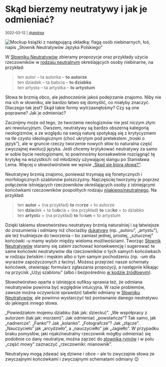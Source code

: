 # Skąd bierzemy neutratywy i jak je odmieniać?

<small>2022-02-12 | [@andrea](/@andrea)</small>

![Mockup książki z następującą okładką: flagą osób niebinarnych, łoś, napis „Słownik Neutratywów Języka Polskiego”](/img-local/blog/słownik-neutratywów.png)

W [Słowniku Neutratywów](/neutratywy) zbieramy propozycje oraz przykłady użycia
rzeczowników w [rodzaju neutralnym](/ono) określających osoby niebinarne, na przykład:

> ten autor – ta autorka – **to autorze**  
> ten dziadek – ta babcia – **to dziabko**  
> ten artysta – ta artystka – **to artystum**

Słowa te brzmią obco, ale jednocześnie jakoś podejrzanie znajomo.
Niby nie ma ich w słowniku, ale bardzo łatwo się domyślić, co miałyby znaczyć.
Dlaczego tak jest? Skąd takie formy wytrzasnęłośmy? Czy są one poprawne? Jak je odmieniać?

Zacznijmy może od tego, że tworzenie neologizmów nie jest niczym złym ani rewolucyjnym.
Owszem, neutratywy są bardzo obszerną kategorią neologizmów,
a ze względu na swoją naturę spotykają się z krytycyzmem na tle czysto ideologicznym
(choć ukrytym pod pretekstem „troski o język”),
ale w gruncie rzeczy tworzenie nowych słów to naturalna część zwyczajnej ewolucji języka.
Jeśli chcemy krytykować neutratywy za samo w sobie bycie neologizmami,
to powinnośmy konsekwetnie rozciągnąć tę krytykę na wszystkich: od młodzieży używającej slangu po Stanisława Lema.
Więcej o słowotwórstwie we wpisie [„Skąd się biorą słowa?”](/neologizmy).

Neutratywy brzmią znajomo, ponieważ trzymają się fonetycznych i morfologicznych szablonów polszczyzny.
Najczęściej tworzymy je poprzez połączenie istniejących rzeczowników określających osoby
z istniejącymi końcówkami rzeczowników pospolitych rodzaju [nijakiego/neutralnego](/rodzaj-neutralny). Na przykład:

> ten **autor** + (na przykład) **to** mo**rze** = to autorze  
> ten **dzia**dek + ta ba**b**cia + (na przykład) **to** cac**ko** = to dziabko  
> ten **artyst**a + (na przykład) **to** for**um** = to artystum

Dzięki takiemu słowotwórstwu neutratywy brzmią naturalniej i są łatwiejsze do zrozumienia i odmiany
niż chociażby [dukatywy](/dukatywy) (np. „autoru”, „artystu”),
ale też trudniejsze do tworzenia – bo zamiast jednej, prostej, „sztucznej” końcówki -u
mamy wybór między wieloma możliwościami.
Tworząc [Słownik Neutratywów](/neutratywy) staramy się zatem zachować konsekwencję
i sugerować te same końcówki neutratywów dla rzeczowników o tych samych końcówkach w rodzaju żeńskim i męskim
albo o tym samym pochodzeniu (np. -um dla wyrazów zapożyczonych z łaciny).
Możesz przejrzeć nasze schematy końcówek, otwierając formularz zgłaszania propozycji,
a następnie klikając na przycisk „Użyj szablonu”
(albo i bezpośrednio [w kodzie źródłowym](https://gitlab.com/PronounsPage/PronounsPage/-/blob/main/locale/pl/nouns/nounTemplates.tsv)).

Słowotwórstwo oparte o istniejące sufiksy sprawia też, że odmiana neutratywów powinna być względnie intuicyjna.
W razie problemów, zawsze można oczywiście sprawdzić tabelki odmiany w [Słowniku Neutratywów](/neutratywy),
ale powinno wystarczyć też porównanie danego neutratywu do jakiegoś innego słowa.

„Powiedziałom mojemu dziabku (tak jak: dziecku)”. „We współpracy z autorzem (tak jak: morzem)”.
Jak odmieniać „powstańcze”? Tak samo, jak „nadnercze”. „Fanko”? Jak „kolanko”. „Fotografcze”? Jak „złącze”.
„Nauczycieło” jak „arcydzieło”, a „nauczyciełło” jak „Jagiełło”.
W przypadku braku pomysłów, jaki nijaki/neutralny rzeczownik mógłby odmieniać się podobnie co dany neutratyw,
można zajrzeć do [słownika rymów](https://rymy.xyz/) i w polu „część mowy” zaznaczyć „rzeczowniki: mianownik”.

Neutratywy mogą zdawać się dziwne i obce – ale to zwyczajnie słowa ze zwyczajnymi końcówkami i zwyczajnymi schematami odmiany 😉
